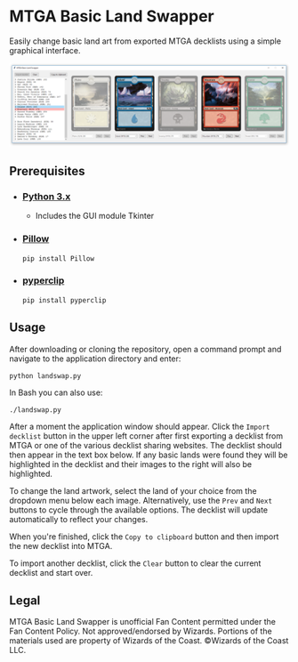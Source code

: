 # MTGA Basic Land Swapper

Easily change basic land art from exported MTGA decklists using a simple graphical interface.

![screenshot](screenshot.png?raw=true "MTGA Basic Land Swapper")

## Prerequisites

- ### [Python 3.x](https://www.python.org/downloads/)
  - Includes the GUI module Tkinter
- ### [Pillow](https://github.com/python-pillow/Pillow)
  ```
  pip install Pillow
  ```
- ### [pyperclip](https://github.com/asweigart/pyperclip)
  ```
  pip install pyperclip
  ```
  
## Usage

After downloading or cloning the repository, open a command prompt and navigate to the application directory and enter:
```
python landswap.py
```
In Bash you can also use:
```
./landswap.py
```
After a moment the application window should appear. Click the `Import decklist` button in the upper left corner after first exporting a decklist from MTGA or one of the various decklist sharing websites. The decklist should then appear in the text box below. If any basic lands were found they will be highlighted in the decklist and their images to the right will also be highlighted.

To change the land artwork, select the land of your choice from the dropdown menu below each image. Alternatively, use the `Prev` and `Next` buttons to cycle through the available options. The decklist will update automatically to reflect your changes.

When you're finished, click the `Copy to clipboard` button and then import the new decklist into MTGA.

To import another decklist, click the `Clear` button to clear the current decklist and start over.
  
## Legal
  
MTGA Basic Land Swapper is unofficial Fan Content permitted under the Fan Content Policy. Not approved/endorsed by Wizards. Portions of the materials used are property of Wizards of the Coast. ©Wizards of the Coast LLC.
